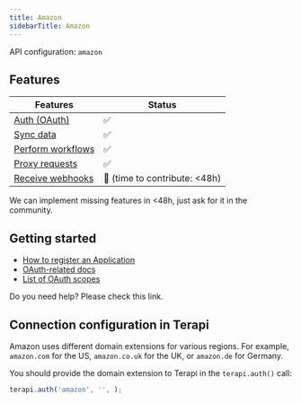 ```yaml
---
title: Amazon
sidebarTitle: Amazon
---
```


API configuration: `amazon`

## Features

| Features | Status |
| - | - |
| [Auth (OAuth)](/integrate/guides/authorize-an-api) | ✅ |
| [Sync data](/integrate/guides/sync-data-from-an-api) | ✅ |
| [Perform workflows](/integrate/guides/perform-workflows-with-an-api) | ✅ |
| [Proxy requests](/integrate/guides/proxy-requests-to-an-api) | ✅ |
| [Receive webhooks](/integrate/guides/receive-webhooks-from-an-api) | 🚫 (time to contribute: &lt;48h) |

We can implement missing features in &lt;48h, just ask for it in the community.

## Getting started

-   [How to register an Application](https://developer.amazon.com/docs/login-with-amazon/register-web.html)
-   [OAuth-related docs](https://developer.amazon.com/docs/login-with-amazon/authorization-code-grant.html)
-   [List of OAuth scopes](https://developer.amazon.com/docs/login-with-amazon/customer-profile.html)

Do you need help? Please check this link.

## Connection configuration in Terapi

Amazon uses different domain extensions for various regions. For example, `amazon.com` for the US, `amazon.co.uk` for the UK, or `amazon.de` for Germany.

You should provide the domain extension to Terapi in the `terapi.auth()` call:

```js
terapi.auth('amazon', '', );
